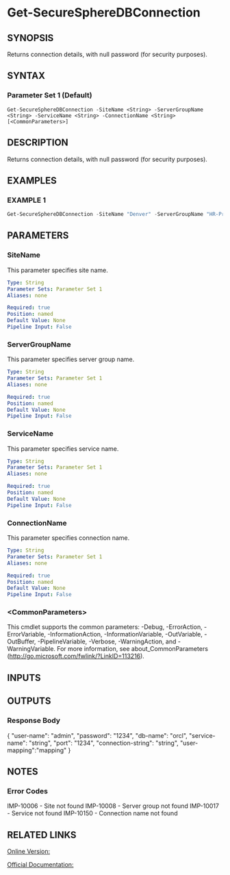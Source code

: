﻿# Get-SecureSphereDBConnection

## SYNOPSIS
Returns connection details, with null password (for security purposes).

## SYNTAX

### Parameter Set 1 (Default)
```
Get-SecureSphereDBConnection -SiteName <String> -ServerGroupName <String> -ServiceName <String> -ConnectionName <String> [<CommonParameters>]
```

## DESCRIPTION
Returns connection details, with null password (for security purposes).

## EXAMPLES

### EXAMPLE 1

```powershell
Get-SecureSphereDBConnection -SiteName "Denver" -ServerGroupName "HR-Prod" -DBServiceName "service1" -ConnectionName "connection1"
```

## PARAMETERS

### SiteName
This parameter specifies site name.

```yaml
Type: String
Parameter Sets: Parameter Set 1
Aliases: none

Required: true
Position: named
Default Value: None
Pipeline Input: False
```

### ServerGroupName
This parameter specifies server group name.

```yaml
Type: String
Parameter Sets: Parameter Set 1
Aliases: none

Required: true
Position: named
Default Value: None
Pipeline Input: False
```

### ServiceName
This parameter specifies service name.

```yaml
Type: String
Parameter Sets: Parameter Set 1
Aliases: none

Required: true
Position: named
Default Value: None
Pipeline Input: False
```

### ConnectionName
This parameter specifies connection name.

```yaml
Type: String
Parameter Sets: Parameter Set 1
Aliases: none

Required: true
Position: named
Default Value: None
Pipeline Input: False
```

### \<CommonParameters\>
This cmdlet supports the common parameters: -Debug, -ErrorAction, -ErrorVariable, -InformationAction, -InformationVariable, -OutVariable, -OutBuffer, -PipelineVariable, -Verbose, -WarningAction, and -WarningVariable. For more information, see about_CommonParameters (http://go.microsoft.com/fwlink/?LinkID=113216).

## INPUTS

## OUTPUTS

### Response Body
{
"user-name": "admin",
"password": "1234",
"db-name": "orcl",
"service-name": "string",
"port": "1234",
"connection-string": "string",
"user-mapping":"mapping"
}

## NOTES

### Error Codes
IMP-10006 - Site not found
IMP-10008 - Server group not found
IMP-10017 - Service not found
IMP-10150 - Connection name not found

## RELATED LINKS

[Online Version:](https://github.com/akshinmustafayev/Documentation/MD)

[Official Documentation:](https://docs.imperva.com/bundle/v13.6-api-reference-guide/page/61908.htm)



